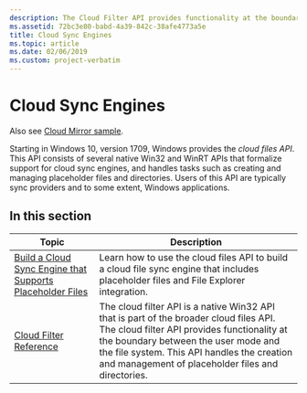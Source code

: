 ```yaml
---
description: The Cloud Filter API provides functionality at the boundary between the user mode and the file system.
ms.assetid: 72bc3e80-babd-4a39-842c-38afe4773a5e
title: Cloud Sync Engines
ms.topic: article
ms.date: 02/06/2019
ms.custom: project-verbatim
---
```


# Cloud Sync Engines

Also see [Cloud Mirror sample](/windows/win32/cfapi/build-a-cloud-file-sync-engine#cloud-mirror-sample).

Starting in Windows 10, version 1709, Windows provides the *cloud files API*. This API consists of several native Win32 and WinRT APIs that formalize support for cloud sync engines, and handles tasks such as creating and managing placeholder files and directories. Users of this API are typically sync providers and to some extent, Windows applications.

## In this section

| Topic                                                                | Description                                                                                        |
|----------------------------------------------------------------------|----------------------------------------------------------------------------------------------------|
| [Build a Cloud Sync Engine that Supports Placeholder Files](build-a-cloud-file-sync-engine.md)<br/> | Learn how to use the cloud files API to build a cloud file sync engine that includes placeholder files and File Explorer integration. <br/> |
| [Cloud Filter Reference](cloud-filter-reference.md)<br/> | The cloud filter API is a native Win32 API that is part of the broader cloud files API. The cloud filter API provides functionality at the boundary between the user mode and the file system. This API handles the creation and management of placeholder files and directories. <br/> |


